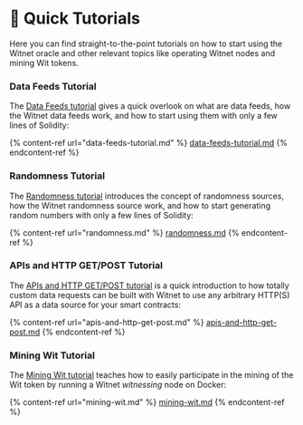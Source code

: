 # 🚀 Quick Tutorials

Here you can find straight-to-the-point tutorials on how to start using the Witnet oracle and other relevant topics like operating Witnet nodes and mining Wit tokens.

### Data Feeds Tutorial

The [Data Feeds tutorial](data-feeds-tutorial.md) gives a quick overlook on what are data feeds, how the Witnet data feeds work, and how to start using them with only a few lines of Solidity:

{% content-ref url="data-feeds-tutorial.md" %}
[data-feeds-tutorial.md](data-feeds-tutorial.md)
{% endcontent-ref %}

### Randomness Tutorial

The [Randomness tutorial](randomness.md) introduces the concept of randomness sources, how the Witnet randomness source work, and how to start generating random numbers with only a few lines of Solidity:

{% content-ref url="randomness.md" %}
[randomness.md](randomness.md)
{% endcontent-ref %}

### APIs and HTTP GET/POST Tutorial

The [APIs and HTTP GET/POST tutorial](apis-and-http-get-post.md) is a quick introduction to how totally custom data requests can be built with Witnet to use any arbitrary HTTP(S) API as a data source for your smart contracts:

{% content-ref url="apis-and-http-get-post.md" %}
[apis-and-http-get-post.md](apis-and-http-get-post.md)
{% endcontent-ref %}

### Mining Wit Tutorial

The [Mining Wit tutorial](mining-wit.md) teaches how to easily participate in the mining of the Wit token by running a Witnet _witnessing_ node on Docker:

{% content-ref url="mining-wit.md" %}
[mining-wit.md](mining-wit.md)
{% endcontent-ref %}
